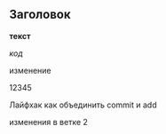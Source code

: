 ## Заголовок ##

__текст__

_код_

изменение

12345

Лайфхак как объединить commit и add

изменения в ветке 2
